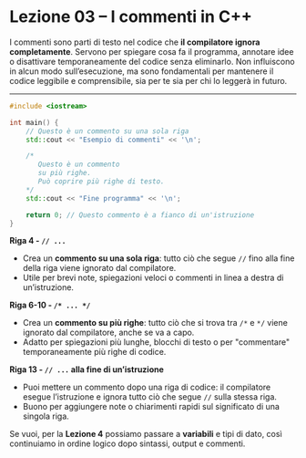 # Lezione 03 – I commenti in C++

I commenti sono parti di testo nel codice che **il compilatore ignora completamente**. Servono per spiegare cosa fa il programma, annotare idee o disattivare temporaneamente del codice senza eliminarlo. Non influiscono in alcun modo sull’esecuzione, ma sono fondamentali per mantenere il codice leggibile e comprensibile, sia per te sia per chi lo leggerà in futuro.

---

```cpp
#include <iostream>

int main() {
    // Questo è un commento su una sola riga
    std::cout << "Esempio di commenti" << '\n';

    /*
       Questo è un commento
       su più righe.
       Può coprire più righe di testo.
    */
    std::cout << "Fine programma" << '\n';

    return 0; // Questo commento è a fianco di un'istruzione
}
```

**Riga 4 - `// ...`**  
* Crea un **commento su una sola riga**: tutto ciò che segue `//` fino alla fine della riga viene ignorato dal compilatore.
* Utile per brevi note, spiegazioni veloci o commenti in linea a destra di un’istruzione.

**Riga 6-10 - `/* ... */`**  
* Crea un **commento su più righe**: tutto ciò che si trova tra `/*` e `*/` viene ignorato dal compilatore, anche se va a capo.
* Adatto per spiegazioni più lunghe, blocchi di testo o per "commentare" temporaneamente più righe di codice.

**Riga 13 - `// ...` alla fine di un’istruzione**  
* Puoi mettere un commento dopo una riga di codice: il compilatore esegue l’istruzione e ignora tutto ciò che segue `//` sulla stessa riga.
* Buono per aggiungere note o chiarimenti rapidi sul significato di una singola riga.

Se vuoi, per la **Lezione 4** possiamo passare a **variabili** e tipi di dato, così continuiamo in ordine logico dopo sintassi, output e commenti.
